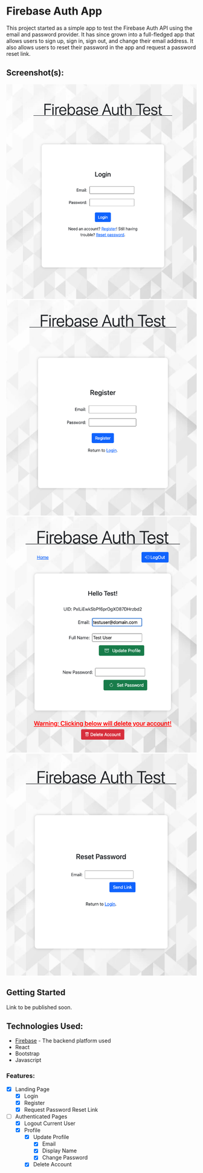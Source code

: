 # Firebase Auth App
This project started as a simple app to test the Firebase Auth API using the email and password provider. It has since grown into a full-fledged app that allows users to sign up, sign in, sign out, and change their email address. It also allows users to reset their password in the app and request a password reset link. 

## Screenshot(s):
![Login](screens/login.png)
![Register](screens/register.png)
![Profile](screens/profile.png)
![Reset Password](screens/reset.png)

## Getting Started
Link to be published soon.

## Technologies Used: 
* [Firebase](https://firebase.google.com/) - The backend platform used
* React
* Bootstrap
* Javascript

### Features:
- [x] Landing Page
  - [x] Login
  - [x] Register
  - [x] Request Password Reset Link
- [ ] Authenticated Pages
  - [x] Logout Current User
  - [x] Profile
    - [x] Update Profile
      - [x] Email
      - [x] Display Name
      - [x] Change Password
    - [x] Delete Account